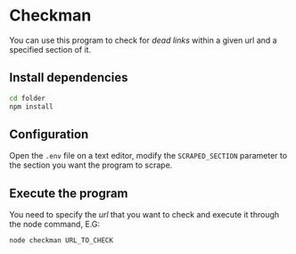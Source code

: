 # Checkman

You can use this program to check for *dead links* within a given url and a specified section of it.

## Install dependencies

```bash
cd folder
npm install
```

## Configuration
Open the `.env` file on a text editor, modify the `SCRAPED_SECTION` parameter to the section you want the program to scrape.

## Execute the program
You need to specify the *url* that you want to check and execute it through the node command, E.G:

```bash
node checkman URL_TO_CHECK
```